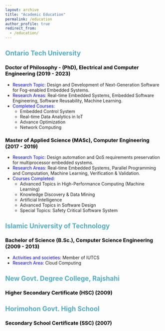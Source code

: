 ```yaml
---
layout: archive
title: "Academic Education"
permalink: /education
author_profile: true
redirect_from: 
  - /education/
---
```


## <span style="color:#52adc8">Ontario Tech University</span>

### <span style="color:black">Doctor of Philosophy - (PhD), Electrical and Computer Engineering (2019 - 2023)</span>
- <span style="color:blue">Research Topic:</span> Design and Development of Next-Generation Software for Fog-enabled Embedded Systems.
- <span style="color:blue">Research Areas:</span> Real-time Embedded Systems, Embedded Software Engineering, Software Reusability, Machine Learning.
- <span style="color:blue">Completed Courses:</span>
    - Embedded Control System
    - Real-time Data Analytics in IoT
    - Advance Optimization
    - Network Computing

### <span style="color:black">Master of Applied Science (MASc), Computer Engineering (2017 - 2019)</span>
- <span style="color:blue">Research Topic:</span> Design automation and QoS requirements preservation for multiprocessor embedded systems.
- <span style="color:blue">Research Areas:</span> Real-time Embedded Systems, Parallel Programming and Computation, Machine Learning, Verification & Validation.
- <span style="color:blue">Courses Completed:</span>
    - Advanced Topics in High-Performance Computing (Machine Learning)
    - Knowledge Discovery & Data Mining
    - Artificial Intelligence
    - Advanced Topics in Software Design
    - Special Topics: Safety Critical Software System

## <span style="color:#52adc8">Islamic University of Technology</span>

### <span style="color:black">Bachelor of Science (B.Sc.), Computer Science Engineering (2009 - 2013)</span>
- <span style="color:blue">Activities and societies:</span> Member of IUTCS
- <span style="color:blue">Research Area:</span> Cloud Computing

## <span style="color:#52adc8">New Govt. Degree College, Rajshahi</span>

### <span style="color:black">Higher Secondary Certificate (HSC) (2009)</span>

## <span style="color:#52adc8">Horimohon Govt. High School</span>

### <span style="color:black">Secondary School Certificate (SSC) (2007)</span>


<!-- ## Ontario Tech University

### Doctor of Philosophy - PhD, Electrical and Computer Engineering (2019 - 2023)

Pursuing my PhD in Electrical and Computer Engineering at Ontario Tech University, I'm researching Real-time Embedded Systems, Embedded Software Engineering, Software Reusability, and Machine Learning. I have completed courses like Embedded Control System, Real-time Data Analytics in IoT, Advance Optimization, and Network Computing.

### Master of Applied Science (MASc), Computer Engineering (2017 - 2019)

During my MASc at Ontario Tech University, I specialized in Computer Engineering focusing on Real-time Embedded Systems, Parallel Programming and Computation, and Machine Learning, with a special emphasis on Verification & Validation. Courses completed during this period include Advanced Topics in High-Performance Computing (Machine Learning), Knowledge Discovery & Data Mining, Artificial Intelligence, Advanced Topics in Software Design, and Special Topics: Safety Critical Software System.

## Islamic University of Technology

### Bachelor of Science (B.Sc.), Computer Science Engineering (2009 - 2013)

I acquired my Bachelor's degree in Computer Science Engineering from Islamic University of Technology. Member of the Islamic University of Technology Computer Society (IUTCS). My research during this period was focused on Cloud Computing. -->
